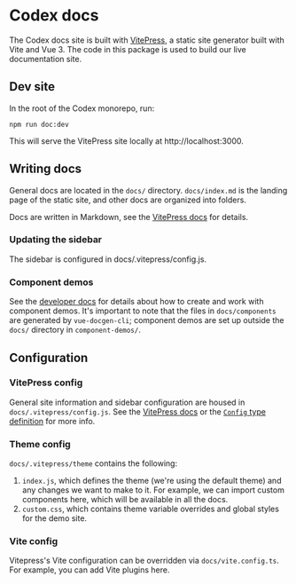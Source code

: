 # Codex docs

The Codex docs site is built with [VitePress](https://vitepress.vuejs.org/), a static site generator
built with Vite and Vue 3. The code in this package is used to build our live documentation site.

## Dev site

In the root of the Codex monorepo, run:

```
npm run doc:dev
```

This will serve the VitePress site locally at http://localhost:3000.

## Writing docs

General docs are located in the `docs/` directory. `docs/index.md` is the landing page of the static 
site, and other docs are organized into folders.

Docs are written in Markdown, see the [VitePress docs](https://vitepress.vuejs.org/guide/markdown.html)
for details.

### Updating the sidebar

The sidebar is configured in docs/.vitepress/config.js.

### Component demos

See the [developer docs](./docs/contributing/contributing-code.md#component-demos) for details about how to create and work with component demos. It's important to note that the files in `docs/components` are generated
by `vue-docgen-cli`; component demos are set up outside the `docs/` directory in `component-demos/`.

## Configuration

### VitePress config

General site information and sidebar configuration are housed in `docs/.vitepress/config.js`. See
the [VitePress docs](https://vitepress.vuejs.org/config/basics.html) or the
[`Config` type definition](https://github.com/vuejs/vitepress/blob/main/src/client/theme-default/config.ts)
for more info.

### Theme config

`docs/.vitepress/theme` contains the following:
1. `index.js`, which defines the theme (we're using the default theme) and any changes we want to
   make to it. For example, we can import custom components here, which will be available in all the
   docs.
2. `custom.css`, which contains theme variable overrides and global styles for the demo site.

### Vite config

Vitepress's Vite configuration can be overridden via `docs/vite.config.ts`. For example, you can add
Vite plugins here.
